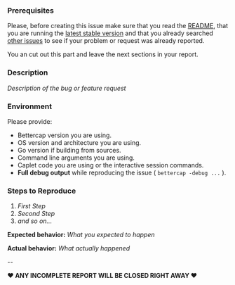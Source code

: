 ### Prerequisites

Please, before creating this issue make sure that you read the [README](https://github.com/bettercap/bettercap/blob/master/README.md), that you are running the [latest stable version](https://github.com/bettercap/bettercap/releases) and that you already searched [other issues](https://github.com/bettercap/bettercap/issues?q=is%3Aopen+is%3Aissue+label%3Abug) to see if your problem or request was already reported.

You an cut out this part and leave the next sections in your report.

### Description

*Description of the bug or feature request*

### Environment

Please provide:

* Bettercap version you are using.
* OS version and architecture you are using.
* Go version if building from sources.
* Command line arguments you are using.
* Caplet code you are using or the interactive session commands.
* **Full debug output** while reproducing the issue ( `bettercap -debug ...` ).

### Steps to Reproduce

1. *First Step*
2. *Second Step*
3. *and so on...*

**Expected behavior:** *What you expected to happen*

**Actual behavior:** *What actually happened*

-- 

**♥ ANY INCOMPLETE REPORT WILL BE CLOSED RIGHT AWAY ♥**
